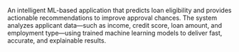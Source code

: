 An intelligent ML-based application that predicts loan eligibility and provides actionable recommendations to improve approval chances. The system analyzes applicant data—such as income, credit score, loan amount, and employment type—using trained machine learning models to deliver fast, accurate, and explainable results.
